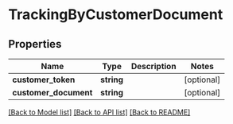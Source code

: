 # TrackingByCustomerDocument

## Properties
Name | Type | Description | Notes
------------ | ------------- | ------------- | -------------
**customer_token** | **string** |  | [optional] 
**customer_document** | **string** |  | [optional] 

[[Back to Model list]](../README.md#documentation-for-models) [[Back to API list]](../README.md#documentation-for-api-endpoints) [[Back to README]](../README.md)


